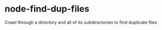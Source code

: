 # node-find-dup-files
Crawl through a directory and all of its subdirectories to find duplicate files
